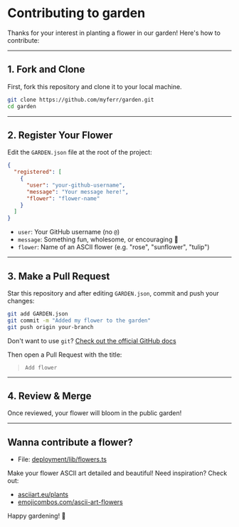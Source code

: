 # Contributing to garden

Thanks for your interest in planting a flower in our garden! Here's how to contribute:

---

## 1. Fork and Clone

First, fork this repository and clone it to your local machine.

```bash
git clone https://github.com/myferr/garden.git
cd garden
```

---

## 2. Register Your Flower

Edit the `GARDEN.json` file at the root of the project:

```json
{
  "registered": [
    {
      "user": "your-github-username",
      "message": "Your message here!",
      "flower": "flower-name"
    }
  ]
}
```

- `user`: Your GitHub username (no `@`)
- `message`: Something fun, wholesome, or encouraging 🌸
- `flower`: Name of an ASCII flower (e.g. "rose", "sunflower", "tulip")

---

## 3. Make a Pull Request

Star this repository and after editing `GARDEN.json`, commit and push your changes:

```bash
git add GARDEN.json
git commit -m "Added my flower to the garden"
git push origin your-branch
```

Don't want to use `git`? [Check out the official GitHub docs](https://docs.github.com/en/pull-requests/collaborating-with-pull-requests/proposing-changes-to-your-work-with-pull-requests/creating-a-pull-request)

Then open a Pull Request with the title:

> `Add flower`

---

## 4. Review & Merge

Once reviewed, your flower will bloom in the public garden!

---

## Wanna contribute a flower?

- File: [deployment/lib/flowers.ts](https://github.com/myferr/garden/blob/main/deployment/lib/flowers.ts)

Make your flower ASCII art detailed and beautiful! Need inspiration? Check out:

- [asciiart.eu/plants](https://www.asciiart.eu/plants)
- [emojicombos.com/ascii-art-flowers](https://emojicombos.com/ascii-art-flowers)

Happy gardening! 🌷
